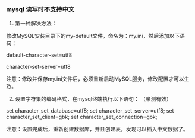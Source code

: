 
### mysql 读写时不支持中文

1. 第一种解决方法：

修改MySQL安装目录下的my-default文件，命名为：my.ini，然后添加以下语句：

default-character-set=utf8

character-set-server=utf8

注意：修改并保存my.ini文件后，必须重新启动MySQL服务，修改配置才可以生效。


2. 设置字符集的编码格式，在mysql终端执行以下语句： （亲测有效）

set character_set_database=utf8;
set character_set_server=utf8;
set character_set_client=gbk;
set character_set_connection=gbk;

注意：设置完成后，重新创建数据库，并且创建表，发现可以插入中文数据了。